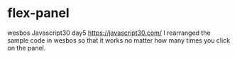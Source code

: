 # flex-panel
wesbos Javascript30 day5 https://javascript30.com/
I rearranged the sample code in wesbos so that it works no matter how many times you click on the panel.
